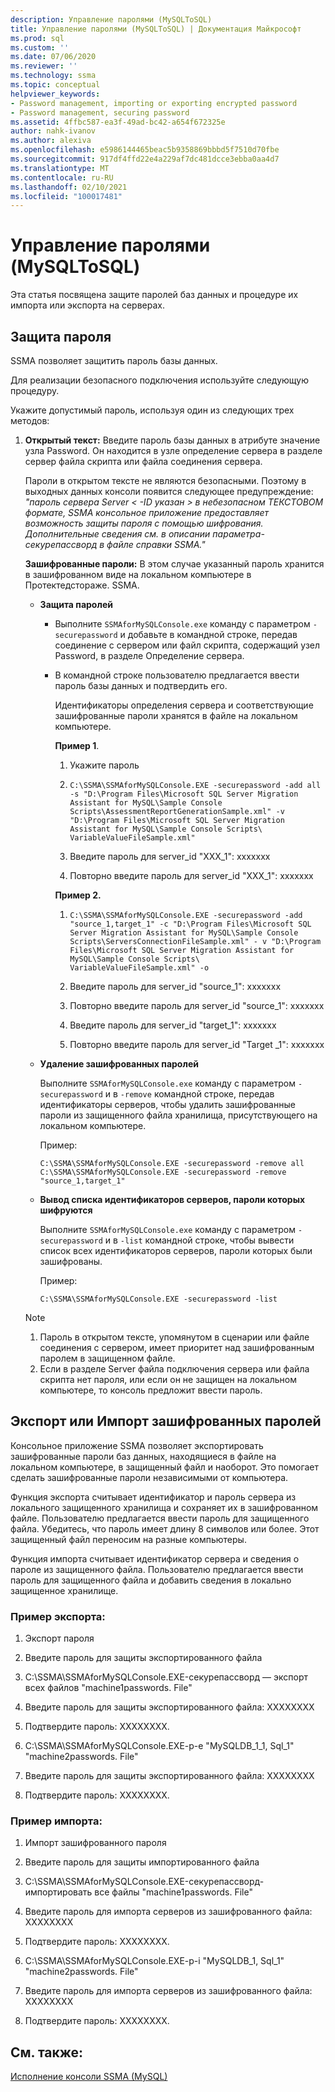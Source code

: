 ```yaml
---
description: Управление паролями (MySQLToSQL)
title: Управление паролями (MySQLToSQL) | Документация Майкрософт
ms.prod: sql
ms.custom: ''
ms.date: 07/06/2020
ms.reviewer: ''
ms.technology: ssma
ms.topic: conceptual
helpviewer_keywords:
- Password management, importing or exporting encrypted password
- Password management, securing password
ms.assetid: 4ffbc587-ea3f-49ad-bc42-a654f672325e
author: nahk-ivanov
ms.author: alexiva
ms.openlocfilehash: e5986144465beac5b9358869bbbd5f7510d70fbe
ms.sourcegitcommit: 917df4ffd22e4a229af7dc481dcce3ebba0aa4d7
ms.translationtype: MT
ms.contentlocale: ru-RU
ms.lasthandoff: 02/10/2021
ms.locfileid: "100017481"
---
```

# <a name="managing-passwords-mysqltosql"></a>Управление паролями (MySQLToSQL)
Эта статья посвящена защите паролей баз данных и процедуре их импорта или экспорта на серверах.
  
## <a name="securing-password"></a>Защита пароля  
SSMA позволяет защитить пароль базы данных.  
  
Для реализации безопасного подключения используйте следующую процедуру.  
  
Укажите допустимый пароль, используя один из следующих трех методов:  
  
1.  **Открытый текст:** Введите пароль базы данных в атрибуте значение узла Password. Он находится в узле определение сервера в разделе сервер файла скрипта или файла соединения сервера.  
  
    Пароли в открытом тексте не являются безопасными. Поэтому в выходных данных консоли появится следующее предупреждение: *"пароль сервера Server &lt; -ID указан &gt; в небезопасном ТЕКСТОВОМ формате, SSMA консольное приложение предоставляет возможность защиты пароля с помощью шифрования. Дополнительные сведения см. в описании параметра-секурепассворд в файле справки SSMA."*  
  
    **Зашифрованные пароли:** В этом случае указанный пароль хранится в зашифрованном виде на локальном компьютере в Протектедстораже. SSMA.  
  
    -   **Защита паролей**  
  
        -   Выполните `SSMAforMySQLConsole.exe` команду с параметром `-securepassword` и добавьте в командной строке, передав соединение с сервером или файл скрипта, содержащий узел Password, в разделе Определение сервера.  
  
        -   В командной строке пользователю предлагается ввести пароль базы данных и подтвердить его.  
  
            Идентификаторы определения сервера и соответствующие зашифрованные пароли хранятся в файле на локальном компьютере.  
            
            **Пример 1**.
            
            1. Укажите пароль
            
            2. `C:\SSMA\SSMAforMySQLConsole.EXE -securepassword -add all -s "D:\Program Files\Microsoft SQL Server Migration Assistant for MySQL\Sample Console Scripts\AssessmentReportGenerationSample.xml" -v "D:\Program Files\Microsoft SQL Server Migration Assistant for MySQL\Sample Console Scripts\ VariableValueFileSample.xml"`
            
            3. Введите пароль для server_id "XXX_1": xxxxxxx
            
            4. Повторно введите пароль для server_id "XXX_1": xxxxxxx
            
            **Пример 2.**
            
            1. `C:\SSMA\SSMAforMySQLConsole.EXE -securepassword -add "source_1,target_1" -c "D:\Program Files\Microsoft SQL Server Migration Assistant for MySQL\Sample Console Scripts\ServersConnectionFileSample.xml" - v "D:\Program Files\Microsoft SQL Server Migration Assistant for MySQL\Sample Console Scripts\ VariableValueFileSample.xml" -o`
            
            2. Введите пароль для server_id "source_1": xxxxxxx
            
            3. Повторно введите пароль для server_id "source_1": xxxxxxx
            
            4. Введите пароль для server_id "target_1": xxxxxxx
            
            5. Повторно введите пароль для server_id "Target _1": xxxxxxx
            
    -   **Удаление зашифрованных паролей**  
  
        Выполните `SSMAforMySQLConsole.exe` команду с параметром `-securepassword` и в `-remove` командной строке, передав идентификаторы серверов, чтобы удалить зашифрованные пароли из защищенного файла хранилища, присутствующего на локальном компьютере.  
  
        Пример:  

        ```console
        C:\SSMA\SSMAforMySQLConsole.EXE -securepassword -remove all
        C:\SSMA\SSMAforMySQLConsole.EXE -securepassword -remove "source_1,target_1"  
        ```
  
    -   **Вывод списка идентификаторов серверов, пароли которых шифруются**  
  
        Выполните `SSMAforMySQLConsole.exe` команду с параметром `-securepassword` и в `-list` командной строке, чтобы вывести список всех идентификаторов серверов, пароли которых были зашифрованы.  
  
        Пример:  
        
        ```console
        C:\SSMA\SSMAforMySQLConsole.EXE -securepassword -list  
        ```
  
    > [!NOTE]  
    > 1.  Пароль в открытом тексте, упомянутом в сценарии или файле соединения с сервером, имеет приоритет над зашифрованным паролем в защищенном файле.  
    > 2.  Если в разделе Server файла подключения сервера или файла скрипта нет пароля, или если он не защищен на локальном компьютере, то консоль предложит ввести пароль.  
  
## <a name="exporting-or-importing-encrypted-passwords"></a>Экспорт или Импорт зашифрованных паролей  
Консольное приложение SSMA позволяет экспортировать зашифрованные пароли баз данных, находящиеся в файле на локальном компьютере, в защищенный файл и наоборот. Это помогает сделать зашифрованные пароли независимыми от компьютера.

Функция экспорта считывает идентификатор и пароль сервера из локального защищенного хранилища и сохраняет их в зашифрованном файле. Пользователю предлагается ввести пароль для защищенного файла. Убедитесь, что пароль имеет длину 8 символов или более. Этот защищенный файл переносим на разные компьютеры.

Функция импорта считывает идентификатор сервера и сведения о пароле из защищенного файла. Пользователю предлагается ввести пароль для защищенного файла и добавить сведения в локально защищенное хранилище.  
  
### <a name="export-example"></a>Пример экспорта:  

1. Экспорт пароля

2. Введите пароль для защиты экспортированного файла

3. C:\SSMA\SSMAforMySQLConsole.EXE-секурепассворд — экспорт всех файлов "machine1passwords. File"

4. Введите пароль для защиты экспортированного файла: XXXXXXXX

5. Подтвердите пароль: XXXXXXXX.

6. C:\SSMA\SSMAforMySQLConsole.EXE-p-e "MySQLDB_1_1, Sql_1" "machine2passwords. File"

7. Введите пароль для защиты экспортированного файла: XXXXXXXX

8. Подтвердите пароль: XXXXXXXX.  
  
### <a name="import-example"></a>Пример импорта:  

1. Импорт зашифрованного пароля

2. Введите пароль для защиты импортированного файла

3. C:\SSMA\SSMAforMySQLConsole.EXE-секурепассворд-импортировать все файлы "machine1passwords. File"

4. Введите пароль для импорта серверов из зашифрованного файла: XXXXXXXX

5. Подтвердите пароль: XXXXXXXX.

6. C:\SSMA\SSMAforMySQLConsole.EXE-p-i "MySQLDB_1, Sql_1" "machine2passwords. File"

7. Введите пароль для импорта серверов из зашифрованного файла: XXXXXXXX

8. Подтвердите пароль: XXXXXXXX.  
  
## <a name="see-also"></a>См. также:  
[Исполнение консоли SSMA (MySQL)](./executing-the-ssma-console-mysqltosql.md)  
